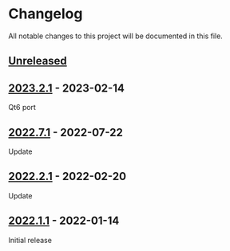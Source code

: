 # Changelog
All notable changes to this project will be documented in this file.

## [Unreleased]

## [2023.2.1] - 2023-02-14
Qt6 port

## [2022.7.1] - 2022-07-22
Update

## [2022.2.1] - 2022-02-20
Update

## [2022.1.1] - 2022-01-14
Initial release


[Unreleased]: https://github.com/rgriebl/haiq/compare/v2023.2.1...HEAD
[2023.2.1]: https://github.com/rgriebl/haiq/releases/tag/v2023.2.1
[2022.7.1]: https://github.com/rgriebl/haiq/releases/tag/v2022.7.1
[2022.2.1]: https://github.com/rgriebl/haiq/releases/tag/v2022.2.1
[2022.1.1]: https://github.com/rgriebl/haiq/releases/tag/v2022.1.1
